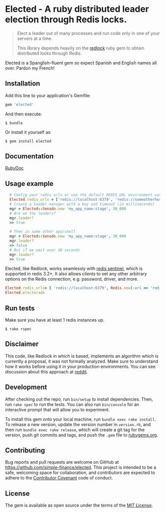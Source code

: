 # Elected - A ruby distributed leader election through Redis locks. 

> Elect a leader out of many processes and run code only in one of your servers at a time.
>
> This library depends heavily on the [redlock](https://github.com/leandromoreira/redlock-rb) ruby gem to obtain distributed locks through Redis.

Elected is a Spanglish-fluent gem so expect Spanish and English names all over. Pardon my French!

## Installation

Add this line to your application's Gemfile:

```ruby
gem 'elected'
```

And then execute:

    $ bundle

Or install it yourself as:

    $ gem install elected

## Documentation

[RubyDoc](http://www.rubydoc.info/gems/elected/frames)

## Usage example

```ruby
  # Config your redis urls or use the default REDIS_URL environment variable by default.
  Elected.redis_urls = ['redis://localhost:6379', 'redis://someotherhost:6379']
  # Create a leader manager with a key and timeout (in milliseconds)
  mgr = Elected::Senado.new 'my_app_name:stage', 30_000
  # Are we the leaders?
  mgr.leader?
  => true
  
  # Then in some other app/shell
  mgr = Elected::Senado.new 'my_app_name:stage', 30_000
  mgr.leader?
  => false
  # But if we wait over 30 seconds
  mgr.leader?
  => true
```

Elected, like Redlock, works seamlessly with [redis sentinel](http://redis.io/topics/sentinel), which is supported in redis 3.2+. It also allows clients to set any other arbitrary options on the Redis connection, e.g. password, driver, and more.

```ruby
Elected.redis_urls= [ 'redis://localhost:6379', Redis.new(:url => 'redis://someotherhost:6379') ]
Elected.electorado
```

## Run tests

Make sure you have at least 1 redis instances up.

    $ rake rspec

## Disclaimer

This code, like Redlock in which is based, implements an algorithm which is currently a proposal, it was not formally analyzed. Make sure to understand how it works before using it in your production environments. You can see discussion about this approach at [reddit](http://www.reddit.com/r/programming/comments/2nt0nq/distributed_lock_using_redis_implemented_in_ruby/).

## Development

After checking out the repo, run `bin/setup` to install dependencies. Then, run `rake spec` to run the tests. You can also run `bin/console` for an interactive prompt that will allow you to experiment.

To install this gem onto your local machine, run `bundle exec rake install`. To release a new version, update the version number in `version.rb`, and then run `bundle exec rake release`, which will create a git tag for the version, push git commits and tags, and push the `.gem` file to [rubygems.org](https://rubygems.org).

## Contributing

Bug reports and pull requests are welcome on GitHub at https://github.com/simple-finance/elected. This project is intended to be a safe, welcoming space for collaboration, and contributors are expected to adhere to the [Contributor Covenant](contributor-covenant.org) code of conduct.


## License

The gem is available as open source under the terms of the [MIT License](http://opensource.org/licenses/MIT).

